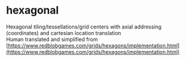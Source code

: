 # hexagonal

Hexagonal tiling/tessellations/grid centers with axial addressing (coordinates) and cartesian location translation  
Human translated and simplified from [https://www.redblobgames.com/grids/hexagons/implementation.html](https://www.redblobgames.com/grids/hexagons/implementation.html)  
